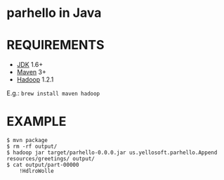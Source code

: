 # parhello in Java

# REQUIREMENTS

* [JDK](http://www.oracle.com/technetwork/java/javase/downloads/index.html) 1.6+
* [Maven](http://maven.apache.org/) 3+
* [Hadoop](http://hadoop.apache.org/) 1.2.1

E.g.: `brew install maven hadoop`

# EXAMPLE

```
$ mvn package
$ rm -rf output/
$ hadoop jar target/parhello-0.0.0.jar us.yellosoft.parhello.Append resources/greetings/ output/
$ cat output/part-00000
	!HdlroWolle
```
